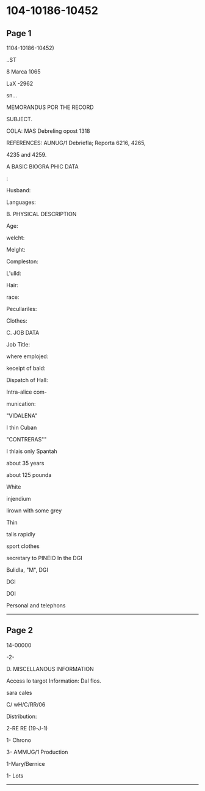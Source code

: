 # 104-10186-10452

## Page 1

1104-10186-10452)

..ST

8 Marca 1065

LaX -2962

sn...

MEMORANDUS POR THE RECORD

SUBJECT.

COLA: MAS Debreling opost 1318

REFERENCES: AUNUG/1 Debriefla; Reporta 6216, 4265,

4235 and 4259.

A BASIC BIOGRA PHIC DATA

:

Husband:

Languages:

B. PHYSICAL DESCRIPTION

Age:

welcht:

Melght:

Compleston:

L'ulld:

Hair:

race:

Pecullariles:

Clothes:

C. JOB DATA

Job Title:

where emplojed:

keceipt of bald:

Dispatch of Hall:

Intra-alice com-

munication:

"VIDALENA"

I thin Cuban

"CONTRERAS""

I thlais only Spantah

about 35 years

about 125 pounda

White

injendium

lirown with some grey

Thin

talis rapidly

sport clothes

secretary to PINEIO In the DGI

BulidIa, "M", DGI

DGI

DOI

Personal and telephons

---

## Page 2

14-00000

-2-

D. MISCELLANOUS INFORMATION

Access lo targot Information: Dal flos.

sara cales

C/ wH/C/RR/06

Distribution:

2-RE RE (19-J-1)

1- Chrono

3- AMMUG/1 Production

1-Mary/Bernice

1- Lots

---

